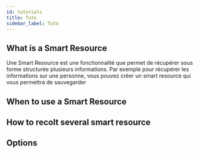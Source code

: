 ```yaml
---
id: tutorials
title: Tuto
sidebar_label: Tuto
---
```


## What is a Smart Resource
Une Smart Resource est une fonctionnalité que permet de récupérer sous forme structurée plusieurs informations.
Par exemple pour récupérer les informations sur une personne, vous pouvez créer un smart resource qui vous permettra de sauvegarder


## When to use a Smart Resource

## How to recolt several smart resource

## Options

##
